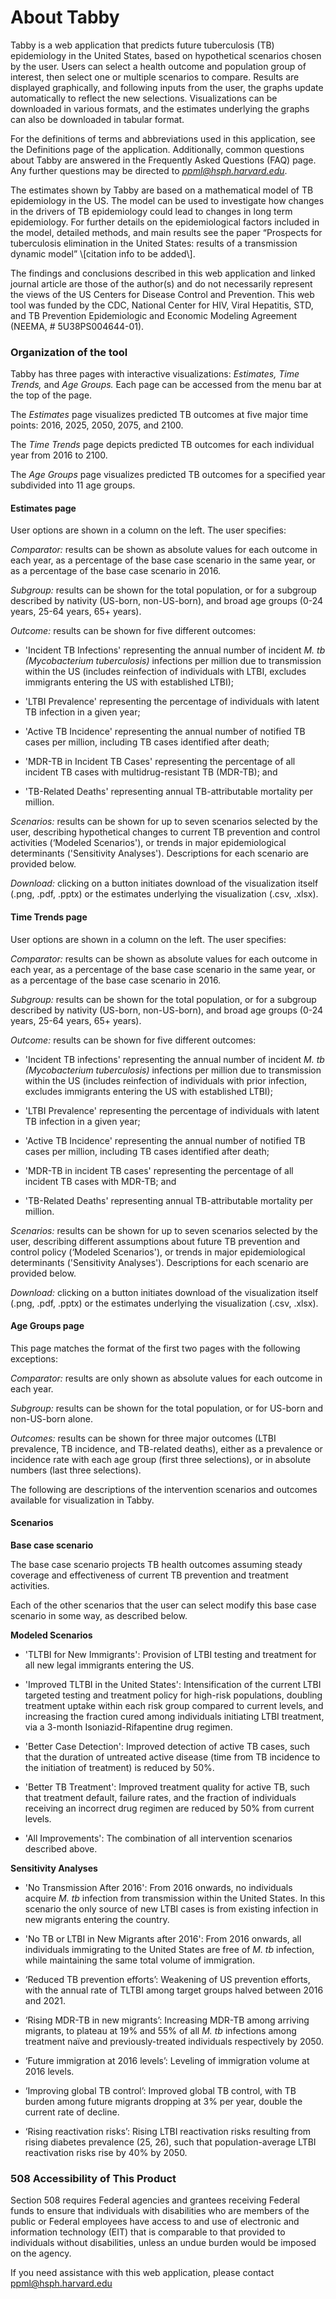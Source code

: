 About Tabby
===========


Tabby is a web application that predicts future tuberculosis (TB)
epidemiology in the United States, based on hypothetical scenarios
chosen by the user. Users can select a health outcome and population
group of interest, then select one or multiple scenarios to compare.
Results are displayed graphically, and following inputs from the user,
the graphs update automatically to reflect the new selections.
Visualizations can be downloaded in various formats, and the estimates
underlying the graphs can also be downloaded in tabular format.

For the definitions of terms and abbreviations used in this application,
see the Definitions page of the application. Additionally, common
questions about Tabby are answered in the Frequently Asked Questions
(FAQ) page. Any further questions may be directed
to [*ppml@hsph.harvard.edu*](mailto:ppml@hsph.harvard.edu).

The estimates shown by Tabby are based on a mathematical model of TB
epidemiology in the US. The model can be used to investigate how changes
in the drivers of TB epidemiology could lead to changes in long term
epidemiology. For further details on the epidemiological factors
included in the model, detailed methods, and main results see the paper
“Prospects for tuberculosis elimination in the United States: results of
a transmission dynamic model” \\\[citation info to be added\\\].

The findings and conclusions described in this web application and
linked journal article are those of the author(s) and do not necessarily
represent the views of the US Centers for Disease Control and
Prevention. This web tool was funded by the CDC, National Center for
HIV, Viral Hepatitis, STD, and TB Prevention Epidemiologic and Economic
Modeling Agreement (NEEMA, \# 5U38PS004644-01).

### Organization of the tool

Tabby has three pages with interactive visualizations: *Estimates, Time
Trends,* and *Age Groups.* Each page can be accessed from the menu bar
at the top of the page.

The *Estimates* page visualizes predicted TB outcomes at five major time
points: 2016, 2025, 2050, 2075, and 2100.

The *Time Trends* page depicts predicted TB outcomes for each individual
year from 2016 to 2100.

The *Age Groups* page visualizes predicted TB outcomes for a specified
year subdivided into 11 age groups.

#### Estimates page

User options are shown in a column on the left. The user specifies:

*Comparator:* results can be shown as absolute values for each outcome
in each year, as a percentage of the base case scenario in the same
year, or as a percentage of the base case scenario in 2016.

*Subgroup:* results can be shown for the total population, or for a
subgroup described by nativity (US-born, non-US-born), and broad age
groups (0-24 years, 25-64 years, 65+ years).

*Outcome:* results can be shown for five different outcomes:

-   'Incident TB Infections' representing the annual number of
    incident *M. tb (Mycobacterium tuberculosis)* infections per million
    due to transmission within the US (includes reinfection of
    individuals with LTBI, excludes immigrants entering the US with
    established LTBI);

-   'LTBI Prevalence' representing the percentage of individuals with
    latent TB infection in a given year;

-   'Active TB Incidence' representing the annual number of notified TB
    cases per million, including TB cases identified after death;

-   'MDR-TB in Incident TB Cases' representing the percentage of all
    incident TB cases with multidrug-resistant TB (MDR-TB); and

-   'TB-Related Deaths' representing annual TB-attributable mortality
    per million.

*Scenarios:* results can be shown for up to seven scenarios selected by
the user, describing hypothetical changes to current TB prevention and
control activities (‘Modeled Scenarios'), or trends in major
epidemiological determinants ('Sensitivity Analyses'). Descriptions for
each scenario are provided below.

*Download:* clicking on a button initiates download of the visualization
itself (.png, .pdf, .pptx) or the estimates underlying the visualization
(.csv, .xlsx).


#### Time Trends page

User options are shown in a column on the left. The user specifies:

*Comparator:* results can be shown as absolute values for each outcome
in each year, as a percentage of the base case scenario in the same
year, or as a percentage of the base case scenario in 2016.

*Subgroup:* results can be shown for the total population, or for a
subgroup described by nativity (US-born, non-US-born), and broad age
groups (0-24 years, 25-64 years, 65+ years).

*Outcome:* results can be shown for five different outcomes:

-   'Incident TB infections' representing the annual number of
    incident *M. tb (Mycobacterium tuberculosis)* infections per million
    due to transmission within the US (includes reinfection of
    individuals with prior infection, excludes immigrants entering the
    US with established LTBI);

-   'LTBI Prevalence' representing the percentage of individuals with
    latent TB infection in a given year;

-   'Active TB Incidence' representing the annual number of notified TB
    cases per million, including TB cases identified after death;

-   'MDR-TB in incident TB cases' representing the percentage of all
    incident TB cases with MDR-TB; and

-   'TB-Related Deaths' representing annual TB-attributable mortality
    per million.

*Scenarios:* results can be shown for up to seven scenarios selected by
the user, describing different assumptions about future TB prevention
and control policy (‘Modeled Scenarios'), or trends in major
epidemiological determinants ('Sensitivity Analyses'). Descriptions for
each scenario are provided below.

*Download:* clicking on a button initiates download of the visualization
itself (.png, .pdf, .pptx) or the estimates underlying the visualization
(.csv, .xlsx).

#### Age Groups page

This page matches the format of the first two pages with the following
exceptions:

*Comparator:* results are only shown as absolute values for each outcome
in each year.

*Subgroup:* results can be shown for the total population, or for
US-born and non-US-born alone.

*Outcomes:* results can be shown for three major outcomes (LTBI
prevalence, TB incidence, and TB-related deaths), either as a prevalence
or incidence rate with each age group (first three selections), or in
absolute numbers (last three selections).

The following are descriptions of the intervention scenarios and
outcomes available for visualization in Tabby.

#### Scenarios

**Base case scenario**

The base case scenario projects TB health outcomes assuming steady
coverage and effectiveness of current TB prevention and treatment
activities.

Each of the other scenarios that the user can select modify this base
case scenario in some way, as described below.

**Modeled Scenarios**

-   'TLTBI for New Immigrants': Provision of LTBI testing and treatment
    for all new legal immigrants entering the US.

-   'Improved TLTBI in the United States': Intensification of the
    current LTBI targeted testing and treatment policy for high-risk
    populations, doubling treatment uptake within each risk group
    compared to current levels, and increasing the fraction cured among
    individuals initiating LTBI treatment, via a 3-month
    Isoniazid-Rifapentine drug regimen.

-   'Better Case Detection': Improved detection of active TB cases, such
    that the duration of untreated active disease (time from TB
    incidence to the initiation of treatment) is reduced by 50%.

-   'Better TB Treatment': Improved treatment quality for active TB,
    such that treatment default, failure rates, and the fraction of
    individuals receiving an incorrect drug regimen are reduced by 50%
    from current levels.

-   'All Improvements': The combination of all intervention scenarios
    described above.

**Sensitivity Analyses**

-   'No Transmission After 2016': From 2016 onwards, no individuals
    acquire *M. tb* infection from transmission within the United
    States. In this scenario the only source of new LTBI cases is from
    existing infection in new migrants entering the country.

-   'No TB or LTBI in New Migrants after 2016': From 2016 onwards, all
    individuals immigrating to the United States are free of *M.
    tb* infection, while maintaining the same total volume of
    immigration.

-   ‘Reduced TB prevention efforts’: Weakening of US prevention efforts,
    with the annual rate of TLTBI among target groups halved between
    2016 and 2021.

-   ‘Rising MDR-TB in new migrants’: Increasing MDR-TB among arriving
    migrants, to plateau at 19% and 55% of all *M. tb* infections among
    treatment naïve and previously-treated individuals respectively
    by 2050.

-   ‘Future immigration at 2016 levels’: Leveling of immigration volume
    at 2016 levels.

-   ‘Improving global TB control’: Improved global TB control, with TB
    burden among future migrants dropping at 3% per year, double the
    current rate of decline.

-   ‘Rising reactivation risks’: Rising LTBI reactivation risks
    resulting from rising diabetes prevalence (25, 26), such that
    population-average LTBI reactivation risks rise by 40% by 2050.
    
    
### 508 Accessibility of This Product

Section 508 requires Federal agencies and grantees receiving Federal
funds to ensure that individuals with disabilities who are members of
the public or Federal employees have access to and use of electronic and
information technology (EIT) that is comparable to that provided to
individuals without disabilities, unless an undue burden would be
imposed on the agency.

If you need assistance with this web application, please contact
<ppml@hsph.harvard.edu>

### 
